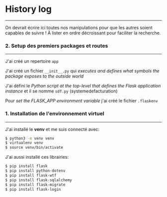 # History log
---
On devrait écrire ici toutes nos manipulations pour que les autres soient capables de suivre !
À lister en ordre décroissant pour faciliter la recherche.

### 2. Setup des premiers packages et routes
---
J'ai créé un repertoire `app`

J'ai créé un fichier `__init__.py` qui *executes and defines what symbols the package exposes to the outside world*

J'ai défini le *Python script at the top-level that defines the Flask application instance* et il se nomme `sdf.py` (systemedefacturation)

Pour *set the FLASK_APP environment variable* j'ai créé le fichier `.flaskenv`

### 1. Installation de l'environnement virtuel
---
J'ai installé le **venv** et me suis connecté avec: 
```bash
$ python3 -m venv venv
$ virtualenv venv
$ source venv/bin/activate
```

J'ai aussi installé ces librairies:
```bash
$ pip install flask
$ pip install python-dotenv
$ pip install flask-wtf
$ pip install flask-sqlalchemy
$ pip install flask-migrate
$ pip install flask-login
```

